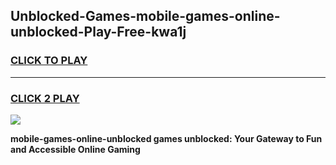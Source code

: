 
## Unblocked-Games-mobile-games-online-unblocked-Play-Free-kwa1j
<h3>
<a href="https://premium76.site?title=mobile-games-online-unblocked&ref=20A">CLICK TO PLAY</a></h3>
<hr>

<h3>
<a href="https://premium76.site?title=mobile-games-online-unblocked&ref=20A">CLICK 2 PLAY</a>
  
</h3>

<a href="https://premium76.site?title=mobile-games-online-unblocked&ref=20A"><img src="https://clearcache.store/games.png"></a>


**mobile-games-online-unblocked games unblocked: Your Gateway to Fun and Accessible Online Gaming**
